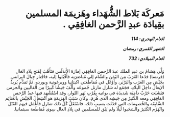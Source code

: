 <h1 dir="rtl">مَعركَة بَلاط الشُّهَداء وهَزيمَة المسلمين بقِيادَة عبدِ الرَّحمن الغافِقِي .</h1>

<h5 dir="rtl">العام الهجري:  114

الشهر القمري: رمضان

العام الميلادي: 732</h5>

<p dir="rtl">وَلَّى هِشامُ بن عبدِ الملك عبدَ الرَّحمن الغافِقِي إمارَةَ الأَندَلُس فتَأَهَّبَ لِفَتحِ بِلادِ الغال (فرنسا) فدَعا العَرَبَ مِن اليَمَن والشَّام إلى مُناصَرَتِه فأَقْبَلوا إليه، فاجْتاز جِبالَ البِرانس بجَيْشٍ مِن العَرَب والبَرْبَر، وأَوْغَل في مُقاطَعَتي اكيتانيا ووبرغونية وبوردو، ثمَّ تَقدَّم يُريدُ الإيغال داخِلَ البِلادِ، فجَمَع له شارل مارتل جُموعَه وأَلَّفَ جَيشًا كَبيرًا مِن الغاليين والجرمن فنَشَبَت حَرْبٌ دامِيَة شَديدَة في بواتيه بِقُرْبِ نَهرِ اللوار، وقد اسْتُشْهِد فيها عبدُ الرَّحمن الغافِقِي ومعه الكَثيرُ مِن جَيشِه الذي هُزِمَ، وكان سَبَبَ الهَزيمَةِ هو انْشِغالُ الجَيْشِ بالغَنائِم السَّابِقَة والخُصومات التي حَدَثَت بسببِ ذلك، فاسْتَغَلَّ كُلَّ ذلك شارل فأَعْمَل فيهم القَتْلَ وانْهَزَم الكَثيرُ وانْسَحَبوا لَيلًا ولم يَبْق للمسلمين في بِلادِ الغال سِوى مُقاطَعة سبتمانيا.</p></br>
